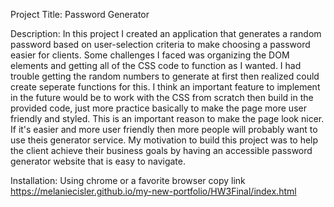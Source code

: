 Project Title: Password Generator

Description: In this project I created an application that generates a random password based on user-selection criteria to make choosing a password easier for clients. Some challenges I faced was organizing the DOM elements and getting all of the CSS code to function as I wanted. I had trouble getting the random numbers to generate at first then realized could create seperate functions for this. I think an important feature to implement in the future would be to work with the CSS from scratch then build in the provided code, just more practice basically to make the page more user friendly and styled. This is an important reason to make the page look nicer. If it's easier and more user friendly then more people will probably want to use theis generator service. My motivation to build this project was to help the client achieve their business goals by having an accessible password generator website that is easy to navigate.


Installation: Using chrome or a favorite browser copy link https://melaniecisler.github.io/my-new-portfolio/HW3Final/index.html